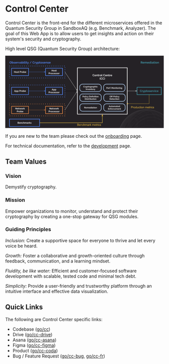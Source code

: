 # Control Center

Control Center is the front-end for the different microservices offered in the Quantum Security Group in SandboxAQ (e.g. Benchmark, Analyzer). The goal of this Web App is to allow users to get insights and action on their system's security and cryptography.

High level QSG (Quantum Security Group) architecture:

![QSG Architecture](img/qsg-architecture.png)

If you are new to the team please check out the [onboarding](onboarding.md) page.

For technical documentation, refer to the [development](technical-documentation/intro.md) page.

## Team Values

### Vision
Demystify cryptography.

### Mission
Empower organizations to monitor, understand and protect their cryptography by creating a one-stop gateway for QSG modules.

### Guiding Principles
*Inclusion:* Create a supportive space for everyone to thrive and let every voice be heard.

*Growth:* Foster a collaborative and growth-oriented culture through feedback, communication, and a learning mindset.

*Fluidity, be like water:* Efficient and customer-focused software development with scalable, tested code and minimal tech debt.

*Simplicity:* Provide a user-friendly and trustworthy platform through an intuitive interface and effective data visualization.

## Quick Links

The following are Control Center specific links:

- Codebase ([go/cc](https://go/cc))
- Drive ([go/cc-drive](https://go/cc-drive))
- Asana ([go/cc-asana](https://go/cc-asana))
- Figma ([go/cc-figma](https://go/cc-figma))
- Product ([go/cc-coda](https://go/cc-coda))
- Bug / Feature Request ([go/cc-bug](https://go/cc-bug), [go/cc-fr](https://go/cc-fr))

